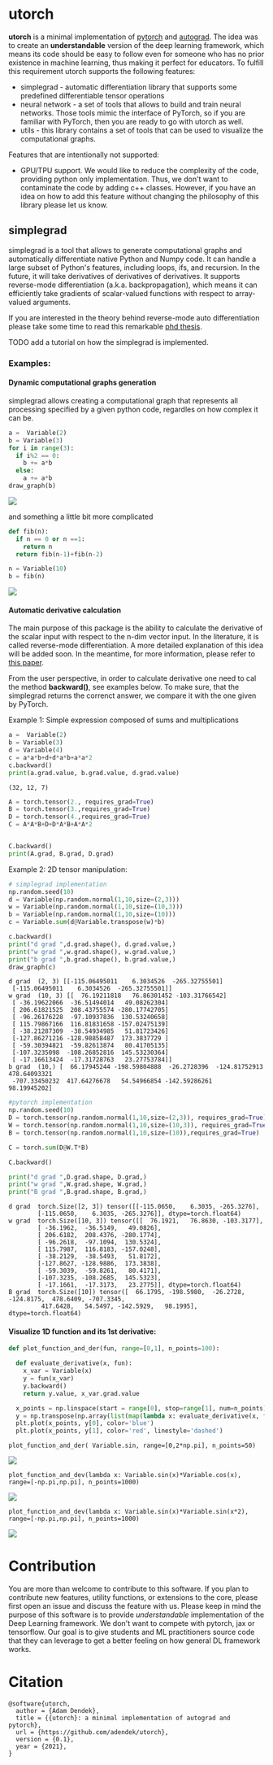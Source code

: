 # utorch

**utorch** is a minimal implementation of [pytorch](https://github.com/pytorch/pytorch/tree/f5b68e74d75c38d5e2044fc6b62112181080bb3f) and [autograd](https://github.com/HIPS/autograd).
The idea was to create an **understandable** version of the deep learning framework, which means its code should be easy to follow even for someone who has no prior existence in machine learning, thus making it perfect for educators. To fulfill this requirement utorch supports the following features:

* simplegrad - automatic differentiation library that supports some predefined differentiable tensor operations
* neural network - a set of tools that allows to build and train neural networks. Those tools mimic the interface of PyTorch, so if you are familiar with PyTorch, then you are ready to go with utorch as well.   
* utils - this library contains a set of tools that can be used to visualize the computational graphs. 

Features that are intentionally not supported: 

* GPU/TPU support. We would like to reduce the complexity of the code, providing python only implementation. Thus, we don't want to contaminate the code by adding c++ classes. However, if you have an idea on how to add this feature without changing the philosophy of this library please let us know. 


## simplegrad

simplegrad is a tool that allows to generate computational graphs and automatically differentiate native Python and Numpy code. It can handle a large subset of Python's features, including loops, ifs, and recursion. In the future, it will take derivatives of derivatives of derivatives. It supports reverse-mode differentiation (a.k.a. backpropagation), which means it can efficiently take gradients of scalar-valued functions with respect to array-valued arguments. 

If you are interested in the theory behind reverse-mode auto differentiation please take some time to read this remarkable [phd thesis](https://dougalmaclaurin.com/phd-thesis.pdf). 

TODO add a tutorial on how the simplegrad is implemented. 

### Examples: 

#### Dynamic computational graphs generation
simplegrad allows creating a computational graph that represents all processing specified by a given python code, regardles on how complex it can be. 

```python
a =  Variable(2)
b = Variable(3)
for i in range(3):
  if i%2 == 0:
    b += a*b
  else:
    a += a*b
draw_graph(b)
```

![](docs/figs/loop_graph.png)

and something a little bit more complicated 
```python
def fib(n):
  if n == 0 or n ==1:
    return n
  return fib(n-1)+fib(n-2)

n = Variable(10)
b = fib(n)
```

![](docs/figs/fib.png)

#### Automatic derivative calculation 
The main purpose of this package is the ability to calculate the derivative of the scalar input with respect to the n-dim vector input. 
In the literature, it is called reverse-mode differentiation. A more detailed explanation of this idea will be added soon. In the meantime, for more information, please refer to [this paper](https://arxiv.org/pdf/1811.05031.pdf).  

From the user perspective, in order to calculate derivative one need to cal the method **backward()**, see examples below. To make sure, that the simplegrad returns the correnct answer, we compare it with the one given by PyTorch. 

Example 1: Simple expression composed of sums and multiplications 

```python
a =  Variable(2)
b = Variable(3)
d = Variable(4)
c = a*a*b+d+d*a*b+a*a*2
c.backward()
print(a.grad.value, b.grad.value, d.grad.value)
```

```text
(32, 12, 7)
```

```python
A = torch.tensor(2., requires_grad=True)
B = torch.tensor(3.,requires_grad=True)
D = torch.tensor(4.,requires_grad=True)
C = A*A*B+D+D*A*B+A*A*2


C.backward()
print(A.grad, B.grad, D.grad)
```

Example 2: 2D tensor manipulation: 
```python
# simplegrad implementation
np.random.seed(10)
d = Variable(np.random.normal(1,10,size=(2,3)))
w = Variable(np.random.normal(1,10,size=(10,3)))
b = Variable(np.random.normal(1,10,size=(10)))
c = Variable.sum(d@Variable.transpose(w)*b)

c.backward()
print("d grad ",d.grad.shape(), d.grad.value,)
print("w grad ",w.grad.shape(), w.grad.value,)
print("b grad ",b.grad.shape(), b.grad.value,)
draw_graph(c)
```

```text
d grad  (2, 3) [[-115.06495011    6.3034526  -265.32755501]
 [-115.06495011    6.3034526  -265.32755501]]
w grad  (10, 3) [[  76.19211818   76.86301452 -103.31766542]
 [ -36.19622066  -36.51494014   49.08262304]
 [ 206.61821525  208.43755574 -280.17742705]
 [ -96.26176228  -97.10937836  130.53240658]
 [ 115.79867166  116.81831658 -157.02475139]
 [ -38.21287309  -38.54934985   51.81723426]
 [-127.86271216 -128.98858487  173.3837729 ]
 [ -59.30394821  -59.82613874   80.41705135]
 [-107.3235098  -108.26852816  145.53230364]
 [ -17.16613424  -17.31728763   23.27753784]]
b grad  (10,) [  66.17945244 -198.59804888  -26.2728396  -124.81752913  478.64093321
 -707.33450232  417.64276678   54.54966854 -142.59286261   98.19945202]
```

```python
#pytorch implementation 
np.random.seed(10)
D = torch.tensor(np.random.normal(1,10,size=(2,3)), requires_grad=True)
W = torch.tensor(np.random.normal(1,10,size=(10,3)), requires_grad=True)
B = torch.tensor(np.random.normal(1,10,size=(10)),requires_grad=True)

C = torch.sum(D@W.T*B)

C.backward()

print("d grad ",D.grad.shape, D.grad,)
print("w grad ",W.grad.shape, W.grad,)
print("B grad ",B.grad.shape, B.grad,)
```
```text
d grad  torch.Size([2, 3]) tensor([[-115.0650,    6.3035, -265.3276],
        [-115.0650,    6.3035, -265.3276]], dtype=torch.float64)
w grad  torch.Size([10, 3]) tensor([[  76.1921,   76.8630, -103.3177],
        [ -36.1962,  -36.5149,   49.0826],
        [ 206.6182,  208.4376, -280.1774],
        [ -96.2618,  -97.1094,  130.5324],
        [ 115.7987,  116.8183, -157.0248],
        [ -38.2129,  -38.5493,   51.8172],
        [-127.8627, -128.9886,  173.3838],
        [ -59.3039,  -59.8261,   80.4171],
        [-107.3235, -108.2685,  145.5323],
        [ -17.1661,  -17.3173,   23.2775]], dtype=torch.float64)
B grad  torch.Size([10]) tensor([  66.1795, -198.5980,  -26.2728, -124.8175,  478.6409, -707.3345,
         417.6428,   54.5497, -142.5929,   98.1995], dtype=torch.float64)
```

#### Visualize 1D function and its 1st derivative:

```python
def plot_function_and_der(fun, range=[0,1], n_points=100):

  def evaluate_derivative(x, fun):
    x_var = Variable(x)
    y = fun(x_var)
    y.backward()
    return y.value, x_var.grad.value

  x_points = np.linspace(start = range[0], stop=range[1], num=n_points)
  y = np.transpose(np.array(list(map(lambda x: evaluate_derivative(x, fun), x_points))))
  plt.plot(x_points, y[0], color='blue')
  plt.plot(x_points, y[1], color='red', linestyle='dashed')

```

```
plot_function_and_der( Variable.sin, range=[0,2*np.pi], n_points=50)
```

![](docs/figs/derivative_2.png)

```
plot_function_and_dev(lambda x: Variable.sin(x)*Variable.cos(x), range=[-np.pi,np.pi], n_points=1000)
```

![](docs/figs/derivative_1.png)

```
plot_function_and_dev(lambda x: Variable.sin(x)*Variable.sin(x*2), range=[-np.pi,np.pi], n_points=1000)
```

![](docs/figs/derivative_3.png)


# Contribution

You are more than welcome to contribute to this software. If you plan to contribute new features, utility functions, or extensions to the core, please first open an issue and discuss the feature with us. 
Please keep in mind the purpose of this software is to provide *understandable* implementation of the Deep Learning framework. We don't want to compete with pytorch, jax or tensorflow. Our goal is to give students and ML practitioners source code that they can leverage to get a better feeling on how general DL framework works. 



# Citation

``` 
@software{utorch,
  author = {Adam Dendek},
  title = {{utorch}: a minimal implementation of autograd and pytorch},
  url = {https://github.com/adendek/utorch},
  version = {0.1},
  year = {2021},
}

```